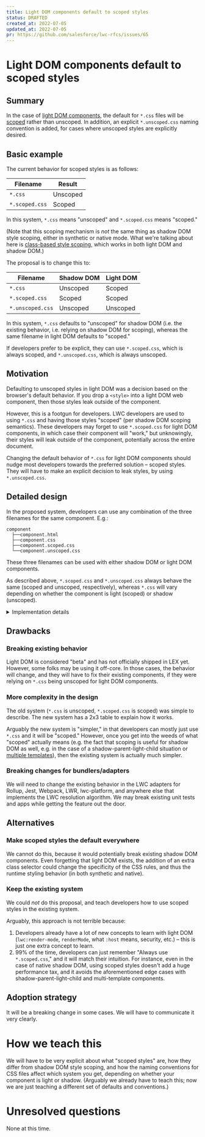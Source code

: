 ```yaml
---
title: Light DOM components default to scoped styles
status: DRAFTED
created_at: 2022-07-05
updated_at: 2022-07-05
pr: https://github.com/salesforce/lwc-rfcs/issues/65
---
```


# Light DOM components default to scoped styles

## Summary

In the case of [light DOM components](https://rfcs.lwc.dev/rfcs/lwc/0115-light-dom), the default for `*.css` files will be [scoped](https://rfcs.lwc.dev/rfcs/lwc/0116-light-dom-scoped-styles) rather than unscoped. In addition, an explicit `*.unscoped.css` naming convention is added, for cases where unscoped styles are explicitly desired.

## Basic example

The current behavior for scoped styles is as follows:

| Filename       | Result   |
|----------------|----------|
| `*.css`        | Unscoped |
| `*.scoped.css` | Scoped   |

In this system, `*.css` means "unscoped" and `*.scoped.css` means "scoped."

(Note that this scoping mechanism is _not_ the same thing as shadow DOM style scoping, either in synthetic or native mode. What we're talking about here is [class-based style scoping](https://lwc.dev/guide/light_dom#implement-scoped-styles), which works in both light DOM and shadow DOM.)

The proposal is to change this to:

| Filename         | Shadow DOM | Light DOM |
|------------------|------------|-----------|
| `*.css`          | Unscoped   | Scoped    |
| `*.scoped.css`   | Scoped     | Scoped    |
| `*.unscoped.css` | Unscoped   | Unscoped  |

In this system, `*.css` defaults to "unscoped" for shadow DOM (i.e. the existing behavior, i.e. relying on shadow DOM for scoping), whereas the same filename in light DOM defaults to "scoped."

If developers prefer to be explicit, they can use `*.scoped.css`, which is always scoped, and `*.unscoped.css`, which is always unscoped.

## Motivation

Defaulting to unscoped styles in light DOM was a decision based on the browser's default behavior. If you drop a `<style>` into a light DOM web component, then those styles leak outside of the component.

However, this is a footgun for developers. LWC developers are used to using `*.css` and having those styles "scoped" (per shadow DOM scoping semantics). These developers may forget to use `*.scoped.css` for light DOM components, in which case their component will "work," but unknowingly, their styles will leak outside of the component, potentially across the entire document.

Changing the default behavior of `*.css` for light DOM components should nudge most developers towards the preferred solution – scoped styles. They will have to make an explicit decision to leak styles, by using `*.unscoped.css`.

## Detailed design

In the proposed system, developers can use any combination of the three filenames for the same component. E.g.:

```
component
  ├──component.html
  ├──component.css
  ├──component.scoped.css
  └──component.unscoped.css
```

These three filenames can be used with either shadow DOM or light DOM components.

As described above, `*.scoped.css` and `*.unscoped.css` always behave the same (scoped and unscoped, respectively), whereas `*.css` will vary depending on whether the component is light (scoped) or shadow (unscoped).

<details><summary>Implementation details</summary>

Currently we use `*.scoped.css` as a signal for whether a stylesheet should be scoped or not, and the `@lwc/template-compiler` appends a [`?scoped=true` suffix](https://github.com/salesforce/lwc/blob/cfee90b9b2f03fe0242cd1366b394e0ee7373227/packages/%40lwc/compiler/src/transformers/template.ts#L86-L87) to the URL of the import to signal this. E.g.:

```js
import _implicitStylesheets from './component.css';
import _implicitScopedStylesheets from './component.scoped.css?scoped=true';
```

In the new system, the `?scoped=true` suffix would vary depending on whether the importer is a light DOM or shadow DOM template. In light DOM, it would look like this:

```js
import _implicitStylesheets from './component.css?scoped=true';
import _implicitScopedStylesheets from './component.scoped.css?scoped=true';
import _implicitUnscopedStylesheets from './component.scoped.css';
```

...whereas in shadow DOM, it would be:

```js
import _implicitStylesheets from './component.css';
import _implicitScopedStylesheets from './component.scoped.css?scoped=true';
import _implicitUnscopedStylesheets from './component.scoped.css';
```

</details>

## Drawbacks

### Breaking existing behavior

Light DOM is considered "beta" and has not officially shipped in LEX yet. However, some folks may be using it off-core. In those cases, the behavior will change, and they will have to fix their existing components, if they were relying on `*.css` being unscoped for light DOM components.

### More complexity in the design

The old system (`*.css` is unscoped, `*.scoped.css` is scoped) was simple to describe. The new system has a 2x3 table to explain how it works.


Arguably the new system is "simpler," in that developers can mostly just use `*.css` and it will be "scoped." However, once you get into the weeds of what "scoped" actually means (e.g. the fact that scoping is useful for shadow DOM as well, e.g. in the case of a shadow-parent-light-child situation or [multiple templates](https://lwc.dev/guide/html_templates#render-multiple-templates)), then the existing system is actually much simpler.

### Breaking changes for bundlers/adapters

We will need to change the existing behavior in the LWC adapters for Rollup, Jest, Webpack, LWR, lwc-platform, and anywhere else that implements the LWC resolution algorithm. We may break existing unit tests and apps while getting the feature out the door. 

## Alternatives

### Make scoped styles the default everywhere

We cannot do this, because it would potentially break existing shadow DOM components. Even forgetting that light DOM exists, the addition of an extra class selector could change the specificity of the CSS rules, and thus the runtime styling behavior (in both synthetic and native).

### Keep the existing system

We could _not_ do this proposal, and teach developers how to use scoped styles in the existing system.

Arguably, this approach is not terrible because:

1) Developers already have a lot of new concepts to learn with light DOM (`lwc:render-mode`, `renderMode`, what `:host` means, security, etc.) – this is just one extra concept to learn.
2) 99% of the time, developers can just remember "Always use `*.scoped.css`," and it will match their intuition. For instance, even in the case of native shadow DOM, using scoped styles doesn't add a huge performance tax, and it avoids the aforementioned edge cases with shadow-parent-light-child and multi-template components.

## Adoption strategy

It will be a breaking change in some cases. We will have to communicate it very clearly.

# How we teach this

We will have to be very explicit about what "scoped styles" are, how they differ from shadow DOM style scoping, and how the naming conventions for CSS files affect which system you get, depending on whether your component is light or shadow. (Arguably we already have to teach this; now we are just teaching a different set of defaults and conventions.)

# Unresolved questions

None at this time.
